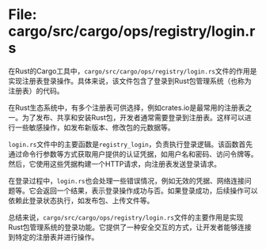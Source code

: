 # File: cargo/src/cargo/ops/registry/login.rs

在Rust的Cargo工具中，`cargo/src/cargo/ops/registry/login.rs`文件的作用是实现注册表登录操作。具体来说，该文件包含了登录到Rust包管理系统（也称为注册表）的代码。

在Rust生态系统中，有多个注册表可供选择，例如crates.io是最常用的注册表之一。为了发布、共享和安装Rust包，开发者通常需要登录到注册表。这样可以进行一些敏感操作，如发布新版本、修改包的元数据等。

`login.rs`文件中的主要函数是`registry_login`，负责执行登录逻辑。该函数首先通过命令行参数等方式获取用户提供的认证凭据，如用户名和密码、访问令牌等。然后，它使用这些凭据构建一个HTTP请求，向注册表发送登录请求。

在登录过程中，`login.rs`也会处理一些错误情况，例如无效的凭据、网络连接问题等。它会返回一个结果，表示登录操作成功与否。如果登录成功，后续操作可以依赖此登录状态执行，如发布包、上传文件等。

总结来说，`cargo/src/cargo/ops/registry/login.rs`文件的主要作用是实现Rust包管理系统的登录功能。它提供了一种安全交互的方式，让开发者能够连接到特定的注册表并进行操作。

